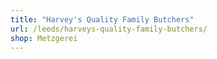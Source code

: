 ```yaml
---
title: "Harvey's Quality Family Butchers"
url: /leeds/harveys-quality-family-butchers/
shop: Metzgerei
---
```

